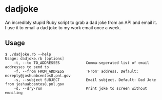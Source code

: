 # dadjoke
An incredibly stupid Ruby script to grab a dad joke from an API and email it. I use it to email a dad joke to my work email once a week.

## Usage
```console
$ ./dadjoke.rb --help
Usage: dadjoke.rb [options]
    -t, --to TO_ADDRESSES            Comma-seperated list of email addresses to send to
    -f, --from FROM_ADDRESS          'From' address. Default: noreply@joshuabcentos8.pnl.gov
    -s, --subject SUBJECT            Email subject. Default: Dad Joke from joshuabcentos8.pnl.gov
    -d, --dry-run                    Print joke to screen without emailing
```

